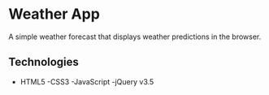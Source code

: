 # Weather App

A simple weather forecast that displays weather predictions in the browser.

## Technologies
- HTML5
-CSS3
-JavaScript
-jQuery v3.5